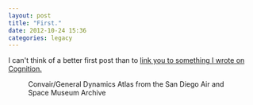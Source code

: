 ```yaml
---
layout: post
title: "First."
date: 2012-10-24 15:36
categories: legacy
---
```

I can't think of a better first post than to <a href="http://cognition.happycog.com/article/its-alive-prototyping-in-the-browser" target="_blank" title="Its Alive: Prototying in the Browser">link you to something I wrote on Cognition.</a>

<figure>
	<img src="{% asset_path 'articles/first/blast-off.jpg' %}" class="img-fluid" aria-labelledby="caption" alt="">
	<figcaption class="text-small" id="caption">Convair/General Dynamics Atlas from the San Diego Air and Space Museum Archive</figcaption>
</figure>
